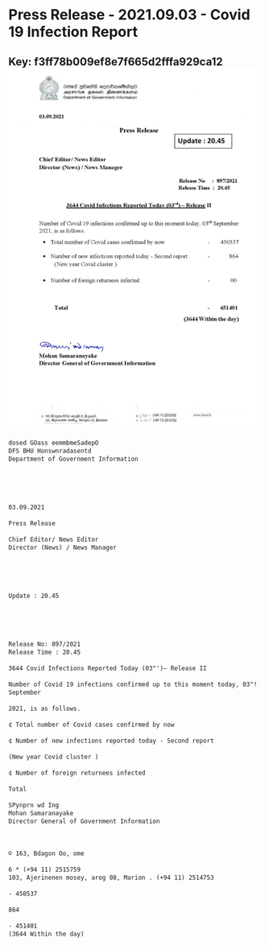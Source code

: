 # Press Release - 2021.09.03 - Covid 19 Infection Report 
Key: f3ff78b009ef8e7f665d2fffa929ca12 
![img](img/f3ff78b009ef8e7f665d2fffa929ca12.jpg)
---
```
dosed GOass eemmbmeSadepO
DFS BHU Honswnradasentd
Department of Government Information

 

 

03.09.2021

Press Release

Chief Editor/ News Editor
Director (News) / News Manager

 

 

Update : 20.45

 

 

Release No: 897/2021
Release Time : 20.45

3644 Covid Infections Reported Today (03"')— Release II

Number of Covid 19 infections confirmed up to this moment today, 03"! September

2021, is as follows.

¢ Total number of Covid cases confirmed by now

¢ Number of new infections reported today - Second report

(New year Covid cluster )

¢ Number of foreign returnees infected

Total

SPynprn wd Ing
Mohan Samaranayake
Director General of Government Information

  

© 163, Bdagon Oo, ome

6 * (+94 11) 2515759
103, Ajerinenen mosey, arog 08, Marion . (+94 11) 2514753

- 450537

864

- 451401
(3644 Within the day)

```
